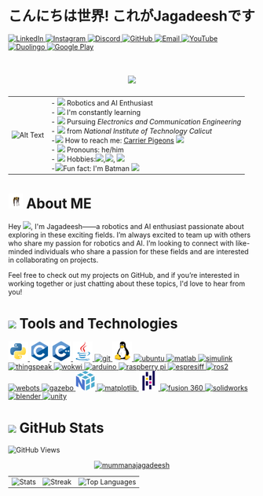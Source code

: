 <!--!![snake gif](https://github.com/Mummanajagadeesh/Mummanajagadeesh/blob/output/github-contribution-grid-snake.gif)

<!--![GitHub Header Image](https://github.com/Mummanajagadeesh/Mummanajagadeesh/blob/16614fb56f8c618c56462f8b56620bca086c246a/github-header-image.png)-->


# こんにちは世界! これがJagadeeshです
<p align="left">
  <a href="https://www.linkedin.com/in/jagadeeeshmummana" target="_blank">
    <img src="https://img.shields.io/badge/LinkedIn-blue?style=flat-square&logo=linkedin" alt="LinkedIn"/>
  </a>
  <a href="https://www.instagram.com/jagadeesh__97__" target="_blank">
    <img src="https://img.shields.io/badge/Instagram-E4405F?style=flat-square&logo=instagram&logoColor=white" alt="Instagram"/>
  </a>
  <a href="https://discord.com/users/.mj97" target="_blank">
    <img src="https://img.shields.io/badge/Discord-7289DA?style=flat-square&logo=discord&logoColor=white" alt="Discord"/>
  </a>
  <a href="https://github.com/Mummanajagadeesh" target="_blank">
    <img src="https://img.shields.io/badge/GitHub-black?style=flat-square&logo=github" alt="GitHub"/>
  </a>
  <a href="mailto:mummanajagadeesh97@gmail.com" target="_blank">
    <img src="https://img.shields.io/badge/Email-D14836?style=flat-square&logo=gmail&logoColor=white" alt="Email"/>
  </a>
  <a href="https://www.youtube.com/@M_J_9_7" target="_blank">
    <img src="https://img.shields.io/badge/YouTube-FF0000?style=flat-square&logo=youtube&logoColor=white" alt="YouTube"/>
  </a>
  <a href="https://www.duolingo.com/profile/jagadeesh97">
    <img src="https://media.tenor.com/z168S__FUKcAAAAi/duolingo.gif" alt="Duolingo" width="40"/>
  </a>
  <a href="https://games.app.goo.gl/p1bNrgGSnMbK4hte9">
    <img src="https://www.svgrepo.com/show/303545/google-play-games-logo.svg" alt="Google Play" width="24"/>
  </a>
</p>






<h1 align="center">
    <img src="https://readme-typing-svg.herokuapp.com/?font=Monaco&size=35&color=FF0000&center=true&vCenter=true&width=500&height=70&duration=4000&lines=Hi_👋!;+I'm_Jagadeesh_ツ;" />
</h1>

|                                                                                                             |                                                                                                  |
|-------------------------------------------------------------------------------------------------------------|--------------------------------------------------------------------------------------------------|
| ![Alt Text](https://media.tenor.com/ke1anE0mW-kAAAAi/robot.gif) | - <img src="https://images.emojiterra.com/google/noto-emoji/animated-emoji/1f916.gif" width="17px"> Robotics and AI Enthusiast<br>- <img src="https://i.gifer.com/origin/4c/4c8423ace30594a2f80c07639d6885fd_w200.webp" width="20px"> I'm constantly learning<br>- <img src="https://media.tenor.com/tkpOfRTT21UAAAAi/flexed-biceps-joypixels.gif" width="20px"> Pursuing *Electronics and Communication Engineering*<br>- <img src="https://media4.giphy.com/media/v1.Y2lkPTc5MGI3NjExdXhoNWhlMzdiczdvYzVndjVxdjF5bTgwdHlvaGJ1bWkzMTJwZGkxcSZlcD12MV9pbnRlcm5hbF9naWZfYnlfaWQmY3Q9cw/VGQh2JdmphZHUBT0Bi/giphy.webp" width="20px"> from *National Institute of Technology Calicut*<br>-<img src="https://cdn.pixabay.com/animation/2023/10/03/13/08/13-08-01-15_512.gif" width="25px"> How to reach me: [Carrier Pigeons](https://www.linkedin.com/in/jagadeeeshmummana/) <img src="https://media1.giphy.com/media/v1.Y2lkPTc5MGI3NjExMW1sMm01ZXZqOGoza2Z5d2d0aTdyYTBnejhyYzN1aGI0dXE0ZTV0eCZlcD12MV9pbnRlcm5hbF9naWZfYnlfaWQmY3Q9cw/P1BMAuZEzVY3jhAzP2/giphy.webp" width="25px"><br>- <img src="https://media.tenor.com/kDZWJ62n1mEAAAAj/emoji-emojis.gif" width="20px"> Pronouns: he/him<br>- <img src="https://cdn.pixabay.com/animation/2023/03/21/10/41/10-41-09-561_512.gif" width="20px"> Hobbies:<img src="https://i.pinimg.com/originals/e4/4a/5f/e44a5fb5dbaa4e48a5a09f42b63ad02e.gif" width="20px">,<img src="https://media1.giphy.com/media/v1.Y2lkPTc5MGI3NjExanFhMXVoN3VoMmt0Y3F3Ymdsc2kyOWdqM3Ixa3NrMzhoZ295dXByOSZlcD12MV9pbnRlcm5hbF9naWZfYnlfaWQmY3Q9cw/2Ygy0khwewLgMSYM0t/giphy.webp" width="15px">, <img src="https://media.tenor.com/U_xJRkSD54AAAAAi/abiera-origami.gif" width="15px"><br>-<img src="https://media1.giphy.com/media/v1.Y2lkPTc5MGI3NjExeGo0bDB3azFlMTF0ZTI2ZGMyMXNja3ZnaG9pZ2Z1MXc5ZWljM2xqbiZlcD12MV9pbnRlcm5hbF9naWZfYnlfaWQmY3Q9cw/3ohc19SFUdIJ0YQcLe/giphy.webp" width="20px">Fun fact: I'm Batman <img src="https://media.tenor.com/BHH91Bu45UMAAAAC/batman-logo.gif" width="15px">|


# <img src="https://github.com/Mummanajagadeesh/Mummanajagadeesh/blob/abd7dbc79d91805a3c01627dea2e4537f5324a17/icons/spot.gif" width="30px"> About ME

Hey <img src="https://raw.githubusercontent.com/umenzi/umenzi/main/wave.gif" width="17px">, I'm Jagadeesh——a robotics and AI enthusiast passionate about exploring in these exciting fields. I’m always excited to team up with others who share my passion for robotics and AI. I’m looking to connect with like-minded individuals who share a passion for these fields and are interested in collaborating on projects.

Feel free to check out my projects on GitHub, and if you’re interested in working together or just chatting about these topics, I'd love to hear from you!



# <img src="https://cdn.pixabay.com/animation/2023/05/16/19/08/19-08-28-374_512.gif" width="40px"> Tools and Technologies

<p align="left">
  <a href="https://www.python.org" target="_blank">
    <img src="https://raw.githubusercontent.com/devicons/devicon/master/icons/python/python-original.svg" alt="python" width="40" height="40"/>
  </a> 
  <a href="https://www.cprogramming.com/" target="_blank">
    <img src="https://raw.githubusercontent.com/devicons/devicon/master/icons/c/c-original.svg" alt="c" width="40" height="40"/>
  </a> 
  <a href="https://www.w3schools.com/cpp/" target="_blank">
    <img src="https://raw.githubusercontent.com/devicons/devicon/master/icons/cplusplus/cplusplus-original.svg" alt="cplusplus" width="40" height="40"/>
  </a> 
  <a href="https://www.java.com" target="_blank">
    <img src="https://raw.githubusercontent.com/devicons/devicon/master/icons/java/java-original.svg" alt="java" width="40" height="40"/>
  </a> 
  <a href="https://git-scm.com/" target="_blank">
    <img src="https://www.vectorlogo.zone/logos/git-scm/git-scm-icon.svg" alt="git" width="40" height="40"/>
  </a> 
  <a href="https://www.linux.org/" target="_blank">
    <img src="https://raw.githubusercontent.com/devicons/devicon/master/icons/linux/linux-original.svg" alt="linux" width="40" height="40"/>
  </a>
  <a href="https://ubuntu.com/" target="_blank">
    <img src="https://assets.ubuntu.com/v1/29985a98-ubuntu-logo32.png" alt="ubuntu" width="40" height="40"/>
  </a> 
  <a href="https://www.mathworks.com/products/matlab.html" target="_blank">
    <img src="https://upload.wikimedia.org/wikipedia/commons/2/21/Matlab_Logo.png" alt="matlab" width="40" height="40"/>
  </a>
  <a href="https://www.mathworks.com/products/simulink.html" target="_blank">
    <img src="https://upload.wikimedia.org/wikipedia/commons/thumb/3/36/Simulink_Logo_%28non-wordmark%29.png/900px-Simulink_Logo_%28non-wordmark%29.png?20220406131749" alt="simulink" width="40" height="40"/>
  </a> 
  <a href="https://thingspeak.com/" target="_blank">
    <img src="https://avatars.githubusercontent.com/u/529052?s=200&v=4" alt="thingspeak" width="40" height="40"/>
  </a> 
  <a href="https://wokwi.com/" target="_blank">
    <img src="https://yt3.googleusercontent.com/ytc/AIdro_lAMS2z_YWKi9GHoDCJwdFKeXu1N1uyiO9Qwed1PB90=s900-c-k-c0x00ffffff-no-rj" alt="wokwi" width="40" height="40"/>
  </a>
  <a href="https://www.arduino.cc/" target="_blank">
    <img src="https://cdn.worldvectorlogo.com/logos/arduino-1.svg" alt="arduino" width="40" height="40"/>
  </a> 
  <a href="https://www.raspberrypi.org/" target="_blank">
    <img src="https://www.raspberrypi.org/app/uploads/2018/03/RPi-Logo-Reg-SCREEN.png" alt="raspberry pi" width="40" height="40"/>
  </a> 
  <a href="https://espressif.com/" target="_blank">
    <img src="https://seeklogo.com/images/E/espressif-systems-logo-1350B9E771-seeklogo.com.png" alt="espresiff" width="40" height="40"/>
  </a>
  <a href="https://index.ros.org/doc/ros2/" target="_blank">
    <img src="https://cdn.sanity.io/images/s18ewfw4/staging/1ab1332c9e2c376c1978e59da9b3dc15eb781af0-1271x358.png?rect=502,0,269,358&w=2880&h=3840&q=80&auto=format" alt="ros2" width="40" height="40"/>
  </a> 
  <a href="https://cyberbotics.com/" target="_blank">
    <img src="https://img.informer.com/icons_mac/png/128/242/242708.png" alt="webots" width="40" height="40"/>
  </a> 
  <a href="http://gazebosim.org/" target="_blank">
    <img src="https://upload.wikimedia.org/wikipedia/en/thumb/5/5e/Gazebo_logo_without_text.svg/450px-Gazebo_logo_without_text.svg.png?20150715002113" alt="gazebo" width="40" height="40"/>
  </a> 
  <a href="https://numpy.org/" target="_blank">
    <img src="https://raw.githubusercontent.com/devicons/devicon/master/icons/numpy/numpy-original.svg" alt="numpy" width="40" height="40"/>
  </a> 
  <a href="https://matplotlib.org/" target="_blank">
    <img src="https://upload.wikimedia.org/wikipedia/commons/thumb/8/84/Matplotlib_icon.svg/2048px-Matplotlib_icon.svg.png" alt="matplotlib" width="40" height="40"/>
  </a> 
  <a href="https://pandas.pydata.org/" target="_blank">
    <img src="https://raw.githubusercontent.com/devicons/devicon/2ae2a900d2f041da66e950e4d48052658d850630/icons/pandas/pandas-original.svg" alt="pandas" width="40" height="40"/>
  </a>
  <a href="https://www.autodesk.com/products/fusion-360/overview" target="_blank">
    <img src="https://seeklogo.com/images/A/autodesk-fusion-360-logo-7F72A76397-seeklogo.com.png" alt="fusion 360" width="40" height="40"/>
  </a>
  <a href="https://www.solidworks.com/" target="_blank">
    <img src="https://e7.pngegg.com/pngimages/558/632/png-clipart-computer-icons-solidworks-e-miscellaneous-text-thumbnail.png" alt="solidworks" width="40" height="40"/>
  </a>
  <a href="https://www.blender.org/" target="_blank">
    <img src="https://upload.wikimedia.org/wikipedia/commons/thumb/0/0c/Blender_logo_no_text.svg/2048px-Blender_logo_no_text.svg.png" alt="blender" width="40" height="40"/>
  </a>
  <a href="https://www.blender.org/" target="_blank">
    <img src="https://www.svgrepo.com/show/331626/unity.svg" alt="unity" width="40" height="40"/>
  </a>
</p>

<!--<table align="center">
  <tr>
    <td><img src="https://github.com/devicons/devicon/blob/master/icons/python/python-original.svg" title="Python" alt="Python" width="55" height="55"/></td>
    <td><img src="https://github.com/devicons/devicon/blob/master/icons/c/c-original.svg" title="‎C‎‎‎" alt="C" width="55" height="55"/></td>
    <td><img src="https://github.com/devicons/devicon/blob/master/icons/cplusplus/cplusplus-original.svg" title="C++" alt="C++" width="55" height="55"/></td>
    <td><img src="https://github.com/devicons/devicon/blob/master/icons/java/java-original.svg" title="Java" alt="Java" width="55" height="55"/></td>
    <td><a href="https://www.arduino.cc/"><img src="https://brandslogos.com/wp-content/uploads/images/arduino-logo-1.png" alt="Arduino" width="50"/></a></td>
    <td><a href="https://www.espressif.com/"><img src="https://seeklogo.com/images/E/espressif-systems-logo-1350B9E771-seeklogo.com.png" alt="ESP" width="50"/></a></td>
    <td><a href="https://thingspeak.com/"><img src="https://asset.brandfetch.io/idDN_HSf-s/idB53jfo-J.jpeg?updated=1718403832692" alt="Thingspeak" width="60"/></a></td>
    <td><a href="https://wokwi.com/"><img src="https://www.crowdsupply.com/img/3c52/e4021e4f-f00d-494e-ab97-2a0aa5ef3c52/wokwi-logo_png_organization-profile.png" alt="Wokwi" width="50"/></a></td>
    <td><a href="https://www.ros.org/"><img src="https://www.freshconsulting.com/wp-content/uploads/fly-images/33744/ROS-2_logo-1920x9999.png" alt="ROS2" width="80"/></a></td>
    <td><a href="https://cyberbotics.com/"><img src="https://purepng.com/public/uploads/large/purepng.com-ladybugladybuginsectsanimalcoccinellidae-1701528259839kuuvk.png" alt="Webots" width="70"/></a></td>
    <td><a href="https://gazebosim.org/"><img src="https://seeklogo.com/images/G/gazebo-logo-51C46471CA-seeklogo.com.png" alt="Gazebo" width="50"/></a></td>
    <td><a href="https://ubuntu.com/"><img src="https://seeklogo.com/images/A/autodesk-fusion-360-logo-7F72A76397-seeklogo.com.png" alt="Fusion 360" width="70"/></a></td>
    <td><a href="https://www.solidworks.com/"><img src="https://banner2.cleanpng.com/20180425/kqw/kisspng-computer-icons-solidworks-e-5ae0fa43334702.1540505415246935712101.jpg" alt="Solidworks" width="70"/></a></td>
    <td><a href="https://www.blender.org/"><img src="https://cdn.iconscout.com/icon/free/png-512/free-blender-3628659-3029884.png?f=webp&w=256" alt="Blender" width="70"/></a></td>
    <td><a href="https://www.linux.org/"><img src="https://upload.wikimedia.org/wikipedia/commons/thumb/3/35/Tux.svg/759px-Tux.svg.png?20220320193426" alt="Linux" width="60"/></a></td>
    <td><a href="https://ubuntu.com/"><img src="https://www.vectorlogo.zone/logos/ubuntu/ubuntu-icon.svg" alt="Ubuntu" width="60"/></a></td>
    <td><a href="https://numpy.org/"><img src="https://cdn.worldvectorlogo.com/logos/numpy-1.svg" alt="NumPy" width="60"/></a></td>
    <td><a href="https://matplotlib.org/"><img src="https://github.com/matplotlib/matplotlib/blob/main/lib/matplotlib/mpl-data/images/matplotlib.svg" alt="Matplotlib" width="60"/></a></td>
    <td><a href="https://pandas.pydata.org/"><img src="https://upload.wikimedia.org/wikipedia/commons/thumb/2/22/Pandas_mark.svg/674px-Pandas_mark.svg.png?20200210000431" alt="Pandas" width="60"/></a></td>
    
  </tr>
  <tr>
    <td align="center"><b>Python</b></td>
    <td align="center"><b>...C‎‎‎...</b></td>
    <td align="center"><b>C++</b></td>
    <td align="center"><b>Java</b></td>
    <td align="center"><b>Arduino</b></td>
    <td align="center"><b>ESP</b></td>
    <td align="center"><b>Thingspeak</b></td>
    <td align="center"><b>Wokwi</b></td>
    <td align="center"><b>ROS2</b></td>
    <td align="center"><b>Webots</b></td>
    <td align="center"><b>Gazebo</b></td>
    <td align="center"><b>Fusion 360</b></td>
    <td align="center"><b>Solidworks</b></td>
    <td align="center"><b>Blender</b></td>
    <td align="center"><b>Linux</b></td>
    <td align="center"><b>Ubuntu</b></td>
    <td align="center"><b>NumPy</b></td>
    <td align="center"><b>Matplotlib</b></td>
    <td align="center"><b>Pandas</b></td>
  </tr>
</table>-->


# <img src="https://ugokawaii.com/wp-content/uploads/2022/08/increase.gif" width="40px"> GitHub Stats</h1>

![GitHub Views](https://komarev.com/ghpvc/?username=Mummanajagadeesh)

<p align="center"> 
    <a href="https://github.com/ryo-ma/github-profile-trophy">
        <img src="https://github-profile-trophy.vercel.app/?username=mummanajagadeesh&column=5&row=2&theme=radical&no-frame=false" alt="mummanajagadeesh" />
    </a> 
</p>

<!--[![Activity graph](https://github-readme-activity-graph.vercel.app/graph?username=Mummanajagadeesh&theme=radical&count_private=true&include_all_commits=true)](https://github.com/Mummanajagadeesh/github-readme-activity-graph)-->
<!--![](http://github-profile-summary-cards.vercel.app/api/cards/profile-details?username=Mummanajagadeesh&theme=radical&count_private=true&include_all_commits=true)-->
<!--![](http://github-profile-summary-cards.vercel.app/api/cards/repos-per-language?username=Mummanajagadeesh&theme=radical&count_private=true&include_all_commits=true)
![](http://github-profile-summary-cards.vercel.app/api/cards/most-commit-language?username=Mummanajagadeesh&theme=radical&count_private=true&include_all_commits=true)-->
<table>
  <tr>
    <td>
      <img src="http://github-profile-summary-cards.vercel.app/api/cards/stats?username=Mummanajagadeesh&theme=radical&count_private=true&include_all_commits=trueCache-Control=no-cache" alt="Stats" />
    </td>
    <td>
      <img src="https://github-readme-streak-stats.herokuapp.com/?user=Mummanajagadeesh&theme=radical&count_private=true&include_all_commits=true&hide_border=true&count_private=true&include_all_commits=true&Cache-Control=no-cache" alt="Streak" />
    </td>
    <td>
      <img src="https://github-readme-stats.vercel.app/api/top-langs/?username=Mummanajagadeesh&theme=radical&show_icons=true&hide_border=true&layout=compact&count_private=true&exclude_repo=V-RU81K5CU83&include_all_commits=true&Cache-Control=no-cache" alt="Top Languages" />
    </td>
  </tr>
</table>

<!--<p align="center">
    こんにちは世界 !<br>
    これがJagadeeshです。<br>
</p>



<h1 align="center">
    <img src="https://readme-typing-svg.herokuapp.com/?font=Monaco&size=35&color=0000FF&center=true&vCenter=true&width=500&height=70&duration=4000&lines=Hi_👋!;+I'm_Jagadeesh_ツ;" />
</h1>


<h2 align="center">🌐 Socials and Profiles</h2>

<p align="center">
  <a href="https://www.linkedin.com/in/jagadeeeshmummana" target="_blank">
    <img src="https://img.shields.io/badge/LinkedIn-blue?style=flat-square&logo=linkedin" alt="LinkedIn"/>
  </a>
  <a href="https://www.instagram.com/jagadeesh__97__" target="_blank">
    <img src="https://img.shields.io/badge/Instagram-E4405F?style=flat-square&logo=instagram&logoColor=white" alt="Instagram"/>
  </a>
  <a href="https://discord.com/users/.mj97" target="_blank">
    <img src="https://img.shields.io/badge/Discord-7289DA?style=flat-square&logo=discord&logoColor=white" alt="Discord"/>
  </a>
  <a href="https://github.com/Mummanajagadeesh" target="_blank">
    <img src="https://img.shields.io/badge/GitHub-black?style=flat-square&logo=github" alt="GitHub"/>
  </a>
  <a href="mailto:mummanajagadeesh97@gmail.com" target="_blank">
    <img src="https://img.shields.io/badge/Email-D14836?style=flat-square&logo=gmail&logoColor=white" alt="Email"/>
  </a>
  <a href="https://www.youtube.com/@M_J_9_7" target="_blank">
    <img src="https://img.shields.io/badge/YouTube-FF0000?style=flat-square&logo=youtube&logoColor=white" alt="YouTube"/>
  </a>
</p>


<p align="center">
  <a href="https://www.duolingo.com/profile/jagadeesh97"><img src="https://img.icons8.com/color/48/000000/duolingo-logo.png" alt="Duolingo" width="30"/></a>
  <a href="https://games.app.goo.gl/p1bNrgGSnMbK4hte9"><img src="https://www.svgrepo.com/show/303545/google-play-games-logo.svg" alt="Google Play" width="30"/></a>
</p>


![GitHub Views](https://komarev.com/ghpvc/?username=Mummanajagadeesh)

<!--[![LinkedIn](https://img.shields.io/badge/LinkedIn-Profile-blue?style=flat&logo=linkedin)](https://www.linkedin.com/in/jagadeeshmummana)
[![Instagram](https://img.shields.io/badge/Instagram-Profile-E4405F?style=flat&logo=instagram&logoColor=white)](https://www.instagram.com/jagadeesh__97__)-->



<!--|                                                                                                             |                                                                                                  |
|-------------------------------------------------------------------------------------------------------------|--------------------------------------------------------------------------------------------------|
| ![Alt Text](https://i.giphy.com/media/v1.Y2lkPTc5MGI3NjExb2MyeDVrcjVhcDB4aHlhYTBnbmtjZ21wZGl5ZHIxM2NxdTNiZjkwOCZlcD12MV9pbnRlcm5hbF9naWZfYnlfaWQmY3Q9Zw/JFz7YZA0vhiGlAYCSn/giphy.gif) | - 🤖 Robotics and AI Enthusiast<br>- 💪 Pursuing *Electronics and Communication Engineering*<br>- 🎓 from *National Institute of Technology Calicut*<br>- 📫 How to reach me: [Carrier Pigeons](https://www.linkedin.com/in/jagadeeeshmummana/) 🪽<br>- 😄 Pronouns: he/him<br>- ⚡ Fun fact: I'm Batman |



Welcome to my GitHub profile! I'm passionate about electronics and programming. Here's a little bit about me:


<h2 align="center">🛠️ Tools and Technologies</h2>


<table align="center">
  <tr>
    <td><img src="https://github.com/devicons/devicon/blob/master/icons/python/python-original.svg" title="Python" alt="Python" width="55" height="55"/></td>
    <td><img src="https://github.com/devicons/devicon/blob/master/icons/c/c-original.svg" title="C" alt="C" width="55" height="55"/></td>
    <td><img src="https://github.com/devicons/devicon/blob/master/icons/cplusplus/cplusplus-original.svg" title="C++" alt="C++" width="55" height="55"/></td>
    <td><img src="https://github.com/devicons/devicon/blob/master/icons/java/java-original.svg" title="Java" alt="Java" width="55" height="55"/></td>
  </tr>
  <tr>
    <td align="center"><b>Python</b></td>
    <td align="center"><b>C</b></td>
    <td align="center"><b>C++</b></td>
    <td align="center"><b>Java</b></td>
  </tr>
</table>


<table align="center">
  <tr>
    <td><a href="https://www.arduino.cc/"><img src="https://brandslogos.com/wp-content/uploads/images/arduino-logo-1.png" alt="Arduino" width="50"/></a></td>
    <td><a href="https://www.espressif.com/"><img src="https://seeklogo.com/images/E/espressif-systems-logo-1350B9E771-seeklogo.com.png" alt="ESP" width="50"/></a></td>
    <td><a href="https://thingspeak.com/"><img src="https://asset.brandfetch.io/idDN_HSf-s/idB53jfo-J.jpeg?updated=1718403832692" alt="Thingspeak" width="60"/></a></td>
    <td><a href="https://wokwi.com/"><img src="https://www.crowdsupply.com/img/3c52/e4021e4f-f00d-494e-ab97-2a0aa5ef3c52/wokwi-logo_png_organization-profile.png" alt="Wokwi" width="50"/></a></td>
  </tr>
  <tr>
    <td align="center"><b>Arduino</b></td>
    <td align="center"><b>ESP</b></td>
    <td align="center"><b>Thingspeak</b></td>
    <td align="center"><b>Wokwi</b></td>
  </tr>
</table>


<table align="center">
  <tr>
    <td><a href="https://www.ros.org/"><img src="https://www.freshconsulting.com/wp-content/uploads/fly-images/33744/ROS-2_logo-1920x9999.png" alt="ROS2" width="80"/></a></td>
    <td><a href="https://cyberbotics.com/"><img src="https://purepng.com/public/uploads/large/purepng.com-ladybugladybuginsectsanimalcoccinellidae-1701528259839kuuvk.png" alt="Webots" width="70"/></a></td>
    <td><a href="https://gazebosim.org/"><img src="https://seeklogo.com/images/G/gazebo-logo-51C46471CA-seeklogo.com.png" alt="Gazebo" width="50"/></a></td>
  </tr>
  <tr>
    <td align="center"><b>ROS2</b></td>
    <td align="center"><b>Webots</b></td>
    <td align="center"><b>Gazebo</b></td>
  </tr>
</table>


<table align="center">
  <tr>
    <td><a href="https://ubuntu.com/"><img src="https://seeklogo.com/images/A/autodesk-fusion-360-logo-7F72A76397-seeklogo.com.png" alt="Fusion 360" width="70"/></a></td>
    <td><a href="https://www.solidworks.com/"><img src="https://banner2.cleanpng.com/20180425/kqw/kisspng-computer-icons-solidworks-e-5ae0fa43334702.1540505415246935712101.jpg" alt="Solidworks" width="70"/></a></td>
    <td><a href="https://www.blender.org/"><img src="https://cdn.iconscout.com/icon/free/png-512/free-blender-3628659-3029884.png?f=webp&w=256" alt="Blender" width="70"/></a></td>
  </tr>
  <tr>
    <td align="center"><b>Fusion 360</b></td>
    <td align="center"><b>Solidworks</b></td>
    <td align="center"><b>Blender</b></td>
  </tr>
</table>


<table align="center">
  <tr>
    <td><a href="https://www.linux.org/"><img src="https://upload.wikimedia.org/wikipedia/commons/thumb/3/35/Tux.svg/759px-Tux.svg.png?20220320193426" alt="Linux" width="60"/></a></td>
    <td><a href="https://ubuntu.com/"><img src="https://www.vectorlogo.zone/logos/ubuntu/ubuntu-icon.svg" alt="Ubuntu" width="60"/></a></td>
    <td><a href="https://numpy.org/"><img src="https://cdn.worldvectorlogo.com/logos/numpy-1.svg" alt="NumPy" width="60"/></a></td>
    <td><a href="https://matplotlib.org/"><img src="https://github.com/matplotlib/matplotlib/blob/main/lib/matplotlib/mpl-data/images/matplotlib.svg" alt="Matplotlib" width="60"/></a></td>
    <td><a href="https://pandas.pydata.org/"><img src="https://upload.wikimedia.org/wikipedia/commons/thumb/2/22/Pandas_mark.svg/674px-Pandas_mark.svg.png?20200210000431" alt="Pandas" width="60"/></a></td>
  </tr>
  <tr>
    <td align="center"><b>Linux</b></td>
    <td align="center"><b>Ubuntu</b></td>
    <td align="center"><b>NumPy</b></td>
    <td align="center"><b>Matplotlib</b></td>
    <td align="center"><b>Pandas</b></td>
  </tr>
</table>-->




<!--<p align="center">
  <a href="https://www.python.org/">
    <img src="https://www.svgrepo.com/show/376344/python.svg" alt="Python" height="70"/>
  </a>
  <a href="https://isocpp.org/">
    <img src="https://upload.wikimedia.org/wikipedia/commons/thumb/1/18/ISO_C%2B%2B_Logo.svg/50px-ISO_C%2B%2B_Logo.svg.png" alt="C++" height="70"/>
  </a>
  <a href="https://www.cprogramming.com/">
    <img src="https://upload.wikimedia.org/wikipedia/commons/thumb/1/18/C_Programming_Language.svg/570px-C_Programming_Language.svg.png?20201031132917" alt="C" height="70"/>
  </a>
  <a href="https://www.java.com/">
    <img src="https://cdn4.iconfinder.com/data/icons/logos-and-brands/512/181_Java_logo_logos-512.png" alt="Java" height="70"/>
  </a>
</p>


<p align="center">
<a href="https://www.arduino.cc/"><img src="https://brandslogos.com/wp-content/uploads/images/arduino-logo-1.png" alt="Arduino" width="50"/></a>
<a href="https://www.espressif.com/"><img src="https://seeklogo.com/images/E/espressif-systems-logo-1350B9E771-seeklogo.com.png" alt="ESP" width="50"/></a>
<a href="https://thingspeak.com/"><img src="https://asset.brandfetch.io/idDN_HSf-s/idB53jfo-J.jpeg?updated=1718403832692" alt="Thingspeak" width="50"/></a>
<a href="https://wokwi.com/"><img src="https://www.crowdsupply.com/img/3c52/e4021e4f-f00d-494e-ab97-2a0aa5ef3c52/wokwi-logo_png_organization-profile.png" alt="Wokwi" width="50"/></a>
</p>

<p align="center">
  <a href="https://www.ros.org/"><img src="https://www.freshconsulting.com/wp-content/uploads/fly-images/33744/ROS-2_logo-1920x9999.png" alt="ROS2" width="60"/></a>
  <a href="https://cyberbotics.com/"><img src="https://purepng.com/public/uploads/large/purepng.com-ladybugladybuginsectsanimalcoccinellidae-1701528259839kuuvk.png" alt="Webots" width="40"/></a>
    <a href="https://gazebosim.org/"><img src="https://seeklogo.com/images/G/gazebo-logo-51C46471CA-seeklogo.com.png" alt="Gazebo" width="30"/></a>
</p>

<p align="center">
  <a href="https://ubuntu.com/"><img src="https://seeklogo.com/images/A/autodesk-fusion-360-logo-7F72A76397-seeklogo.com.png" alt="Fusion 360" width="70"/></a>
  <a href="https://www.solidworks.com/"><img src="https://banner2.cleanpng.com/20180425/kqw/kisspng-computer-icons-solidworks-e-5ae0fa43334702.1540505415246935712101.jpg" alt="Solidworks" width="70"/></a>
  <a href="https://www.blender.org/"><img src="https://cdn.iconscout.com/icon/free/png-512/free-blender-3628659-3029884.png?f=webp&w=256" alt="Blender" width="70"/></a>
</p>

<p align="center">
  <a href="https://www.linux.org/"><img src="https://upload.wikimedia.org/wikipedia/commons/thumb/3/35/Tux.svg/759px-Tux.svg.png?20220320193426" alt="Linux" width="60"/></a>
  <a href="https://ubuntu.com/"><img src="https://www.vectorlogo.zone/logos/ubuntu/ubuntu-icon.svg" alt="Ubuntu" width="60"/></a>
  <a href="https://numpy.org/"><img src="https://cdn.worldvectorlogo.com/logos/numpy-1.svg" alt="NumPy" width="60"/></a>
  <a href="https://matplotlib.org/"><img src="https://github.com/matplotlib/matplotlib/blob/main/lib/matplotlib/mpl-data/images/matplotlib.svg" alt="Matplotlib" width="60"/></a>
  <a href="https://pandas.pydata.org/"><img src="https://upload.wikimedia.org/wikipedia/commons/thumb/2/22/Pandas_mark.svg/674px-Pandas_mark.svg.png?20200210000431" alt="Pandas" width="60"/></a>
</p>-->

<!--## 🔧 Skills

### Programming Languages
![C](https://img.shields.io/badge/C-A8B9CC?style=for-the-badge&logo=c&logoColor=white)
![C++](https://img.shields.io/badge/C++-00599C?style=for-the-badge&logo=cplusplus&logoColor=white)
![Python](https://img.shields.io/badge/Python-3776AB?style=for-the-badge&logo=python&logoColor=white)
![Java](https://img.shields.io/badge/Java-007396?style=for-the-badge&logo=java&logoColor=white)

### CAD Software
![Fusion 360](https://img.shields.io/badge/Fusion%20360-FFAE1A?style=for-the-badge&logo=autodesk&logoColor=black)
![SolidWorks](https://img.shields.io/badge/SolidWorks-FB1D20?style=for-the-badge&logo=dassault%20systèmes&logoColor=white)
![Blender](https://img.shields.io/badge/Blender-F5792A?style=for-the-badge&logo=blender&logoColor=white)

### Simulation and Analysis
![MATLAB](https://img.shields.io/badge/MATLAB-0076A8?style=for-the-badge&logo=mathworks&logoColor=white)
![Simulink](https://img.shields.io/badge/Simulink-0076A8?style=for-the-badge&logo=mathworks&logoColor=white)
![ANSYS](https://img.shields.io/badge/ANSYS-FF9900?style=for-the-badge&logo=ansys&logoColor=black)

### Microcontrollers and IoT
![Arduino](https://img.shields.io/badge/Arduino-00979D?style=for-the-badge&logo=arduino&logoColor=white)
![ESP](https://img.shields.io/badge/ESP-CC0000?style=for-the-badge&logo=espressif&logoColor=white)
![ThingSpeak](https://img.shields.io/badge/ThingSpeak-0098D8?style=for-the-badge&logoColor=white)
![Wokwi](https://img.shields.io/badge/Wokwi-282C34?style=for-the-badge&logo=wokwi&logoColor=white)

### Data Science and Scripting
![Linux Shell Scripting](https://img.shields.io/badge/Linux_Shell_Scripting-FCC624?style=for-the-badge&logo=linux&logoColor=black)
![NumPy](https://img.shields.io/badge/NumPy-013243?style=for-the-badge&logo=numpy&logoColor=white)
![Matplotlib](https://img.shields.io/badge/Matplotlib-11557C?style=for-the-badge&logo=python&logoColor=white)
![Pandas](https://img.shields.io/badge/Pandas-150458?style=for-the-badge&logo=pandas&logoColor=white)-->


<!--## 📊 GitHub Stats
![GitHub Views](https://komarev.com/ghpvc/?username=Mummanajagadeesh)

<p align="center"> 
    <a href="https://github.com/ryo-ma/github-profile-trophy">
        <img src="https://github-profile-trophy.vercel.app/?username=mummanajagadeesh&column=5&row=2&theme=radical&no-frame=false" alt="mummanajagadeesh" width="300" height="200"/>
    </a> 
</p>-->

<!--[![Activity graph](https://github-readme-activity-graph.vercel.app/graph?username=Mummanajagadeesh&theme=radical&count_private=true&include_all_commits=true)](https://github.com/Mummanajagadeesh/github-readme-activity-graph)-->
<!--![](http://github-profile-summary-cards.vercel.app/api/cards/profile-details?username=Mummanajagadeesh&theme=radical&count_private=true&include_all_commits=true)
<!--![](http://github-profile-summary-cards.vercel.app/api/cards/repos-per-language?username=Mummanajagadeesh&theme=radical&count_private=true&include_all_commits=true)
![](http://github-profile-summary-cards.vercel.app/api/cards/most-commit-language?username=Mummanajagadeesh&theme=radical&count_private=true&include_all_commits=true)-->
<!--![](http://github-profile-summary-cards.vercel.app/api/cards/stats?username=Mummanajagadeesh&theme=radical&count_private=true&include_all_commits=trueCache-Control=no-cache)
![Streak](https://github-readme-streak-stats.herokuapp.com/?user=Mummanajagadeesh&theme=radical&count_private=true&include_all_commits=true&hide_border=true&count_private=true&include_all_commits=true&Cache-Control=no-cache)
![Top Languages](https://github-readme-stats.vercel.app/api/top-langs/?username=Mummanajagadeesh&theme=radical&show_icons=true&hide_border=true&layout=compact&count_private=true&include_all_commits=trueCache-Control=no-cache)-->


<!--![](http://github-profile-summary-cards.vercel.app/api/cards/productive-time?username=Mummanajagadeesh&theme=radical&utcOffset=8&count_private=true&include_all_commits=true)-->

<!--![GitHub Stats](https://github-readme-stats.vercel.app/api?username=Mummanajagadeesh&show_icons=true&theme=radical&count_private=true&include_all_commits=true)-->


<!--## 🔗 Connect with me

[![LinkedIn](https://img.shields.io/badge/LinkedIn-0077B5?style=for-the-badge&logo=linkedin&logoColor=white")](https://www.linkedin.com/in/jagadeeshmummana)
[![Instagram](https://img.shields.io/badge/Instagram-E4405F?style=for-the-badge&logo=instagram&logoColor=white)](https://www.instagram.com/jagadeesh__97__)
[![Discord](https://img.shields.io/badge/Discord-7289DA?style=for-the-badge&logo=discord&logoColor=white)](https://discord.com/users/.mj97)
[![Gmail](https://img.shields.io/badge/Gmail-333333?style=for-the-badge&logo=gmail&logoColor=red")](mailto:mummanajagadeesh97@gmail.com)-->


<!--Feel free to reach out if you have any questions or if you'd like to collaborate on a project. I'm always open to learning and trying out new things!

# ありがとう
Thanks for stopping by! :)-->

<!--![snake gif](https://github.com/Mummanajagadeesh/Mummanajagadeesh/blob/output/github-contribution-grid-snake.gif)
Run workflows in actions and refresh-->
